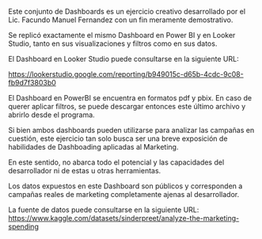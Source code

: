 Este conjunto de Dashboards es un ejercicio creativo desarrollado por el Lic. Facundo Manuel Fernandez con un fin meramente demostrativo.

Se replicó exactamente el mismo Dashboard en Power BI y en Looker Studio, tanto en sus visualizaciones y filtros como en sus datos.

El Dashboard en Looker Studio puede consultarse en la siguiente URL:

https://lookerstudio.google.com/reporting/b949015c-d65b-4cdc-9c08-fb9d7f3803b0

El Dashboard en PowerBI se encuentra en formatos pdf y pbix. En caso de querer aplicar filtros, se puede descargar entonces este último archivo y abrirlo desde el programa.

Si bien ambos dashboards pueden utilizarse para analizar las campañas en cuestión, este ejercicio tan solo busca ser una breve exposición de habilidades de Dashboading aplicadas al Marketing.

En este sentido, no abarca todo el potencial y las capacidades del desarrollador ni de estas u otras herramientas.

Los datos expuestos en este Dashboard son públicos y corresponden a campañas reales de marketing completamente ajenas al desarrollador.

La fuente de datos puede consultarse en la siguiente URL: https://www.kaggle.com/datasets/sinderpreet/analyze-the-marketing-spending
